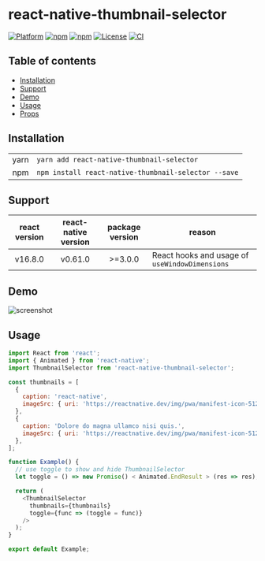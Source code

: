 # react-native-thumbnail-selector

[![Platform](https://img.shields.io/badge/-react--native-grey?style=for-the-badge&logo=react)](https://github.com/facebook/react-native)
[![npm](https://img.shields.io/npm/v/react-native-thumbnail-selector?style=for-the-badge&logo=npm)](https://www.npmjs.com/package/react-native-thumbnail-selector)
[![npm](https://img.shields.io/npm/dm/react-native-thumbnail-selector?style=for-the-badge&logo=npm)](https://www.npmjs.com/package/react-native-thumbnail-selector)
[![License](https://img.shields.io/badge/license-MIT-blue.svg?style=for-the-badge)](https://raw.github.com/testshallpass/react-native-thumbnail-selector/master/LICENSE)
[![CI](https://github.com/testshallpass/react-native-thumbnail-selector/actions/workflows/ci.yml/badge.svg)](https://github.com/testshallpass/react-native-thumbnail-selector/actions/workflows/ci.yml)

## Table of contents

- [Installation](#installation)
- [Support](#support)
- [Demo](#demo)
- [Usage](#usage)
- [Props](/ThumbnailSelector.tsx)

## Installation

|      |                                                      |
| :--: | ---------------------------------------------------- |
| yarn | `yarn add react-native-thumbnail-selector`           |
| npm  | `npm install react-native-thumbnail-selector --save` |

## Support

| react version | react-native version | package version | reason                                         |
| :-----------: | :------------------: | :-------------: | ---------------------------------------------- |
|    v16.8.0    |       v0.61.0        |     >=3.0.0     | React hooks and usage of `useWindowDimensions` |

## Demo

![screenshot](./assets/demo.gif)

## Usage

```javascript
import React from 'react';
import { Animated } from 'react-native';
import ThumbnailSelector from 'react-native-thumbnail-selector';

const thumbnails = [
  {
    caption: 'react-native',
    imageSrc: { uri: 'https://reactnative.dev/img/pwa/manifest-icon-512.png' },
  },
  {
    caption: 'Dolore do magna ullamco nisi quis.',
    imageSrc: { uri: 'https://reactnative.dev/img/pwa/manifest-icon-512.png' },
  },
];

function Example() {
  // use toggle to show and hide ThumbnailSelector
  let toggle = () => new Promise() < Animated.EndResult > (res => res);

  return (
    <ThumbnailSelector
      thumbnails={thumbnails}
      toggle={func => (toggle = func)}
    />
  );
}

export default Example;
```
